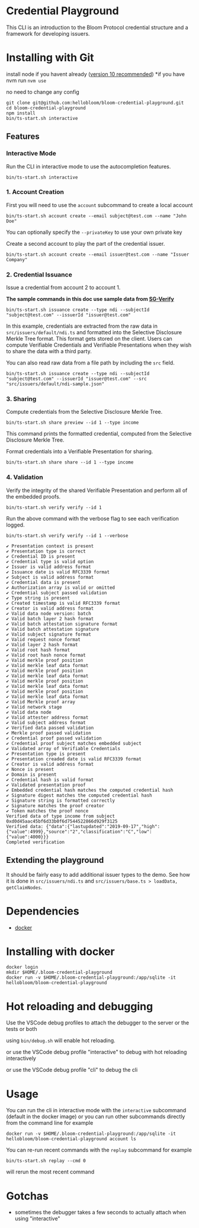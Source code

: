 # Credential Playground

This CLI is an introduction to the Bloom Protocol credential structure and a framework for developing issuers.

# Installing with Git

install node if you havent already ([version 10 recommended](https://nodejs.org/dist/v10.15.1/)) \*if you have nvm run `nvm use`

no need to change any config

```
git clone git@github.com:hellobloom/bloom-credential-playground.git
cd bloom-credential-playground
npm install
bin/ts-start.sh interactive
```

## Features

### Interactive Mode

Run the CLI in interactive mode to use the autocompletion features.

```
bin/ts-start.sh interactive
```

### 1. Account Creation

First you will need to use the `account` subcommand to create a local account

`bin/ts-start.sh account create --email subject@test.com --name "John Doe"`

You can optionally specify the `--privateKey` to use your own private key

Create a second account to play the part of the credential issuer.

`bin/ts-start.sh account create --email issuer@test.com --name "Issuer Company"`

### 2. Credential Issuance

Issue a credential from account 2 to account 1.

**The sample commands in this doc use sample data from [SG-Verify](<https://public.cloud.myinfo.gov.sg/sg-verify/sgverify-webhook-specs.html#section/Understanding-the-Data-Structure/Data-Items-(Top-Level)>)**

`bin/ts-start.sh issuance create --type ndi --subjectId "subject@test.com" --issuerId "issuer@test.com"`

In this example, credentials are extracted from the raw data in `src/issuers/default/ndi.ts` and formatted into the Selective Disclosure Merkle Tree format. This format gets stored on the client. Users can compute Verifiable Credentials and Verifiable Presentations when they wish to share the data with a third party.

You can also read raw data from a file path by including the `src` field.

`bin/ts-start.sh issuance create --type ndi --subjectId "subject@test.com" --issuerId "issuer@test.com" --src "src/issuers/default/ndi-sample.json"`

### 3. Sharing

Compute credentials from the Selective Disclosure Merkle Tree.

`bin/ts-start.sh share preview --id 1 --type income`

This command prints the formatted credential, computed from the Selective Disclosure Merkle Tree.

Format credentials into a Verifiable Presentation for sharing.

`bin/ts-start.sh share share --id 1 --type income`

### 4. Validation

Verify the integrity of the shared Verifiable Presentation and perform all of the embedded proofs.

`bin/ts-start.sh verify verify --id 1`

Run the above command with the verbose flag to see each verification logged.

`bin/ts-start.sh verify verify --id 1 --verbose`

```
✔ Presentation context is present
✔ Presentation type is correct
✔ Credential ID is present
✔ Credential type is valid option
✔ Issuer is valid address format
✔ Issuance date is valid RFC3339 format
✔ Subject is valid address format
✔ Credential data is present
✔ Authorization array is valid or omitted
✔ Credential subject passed validation
✔ Type string is present
✔ Created timestamp is valid RFC3339 format
✔ Creator is valid address format
✔ Valid data node version: batch
✔ Valid batch layer 2 hash format
✔ Valid batch attestation signature format
✔ Valid batch attestation signature
✔ Valid subject signature format
✔ Valid request nonce format
✔ Valid layer 2 hash format
✔ Valid root hash format
✔ Valid root hash nonce format
✔ Valid merkle proof position
✔ Valid merkle leaf data format
✔ Valid merkle proof position
✔ Valid merkle leaf data format
✔ Valid merkle proof position
✔ Valid merkle leaf data format
✔ Valid merkle proof position
✔ Valid merkle leaf data format
✔ Valid Merkle proof array
✔ Valid network stage
✔ Valid data node
✔ Valid attester address format
✔ Valid subject address format
✔ Verified data passed validation
✔ Merkle proof passed validation
✔ Credential proof passed validation
✔ Credential proof subject matches embedded subject
✔ Validated array of Verifiable Credentials
✔ Presentation type is present
✔ Presentation creaded date is valid RFC3339 format
✔ Creator is valid address format
✔ Nonce is present
✔ Domain is present
✔ Credential hash is valid format
✔ Validated presentation proof
✔ Embedded credential hash matches the computed credential hash
✔ Signature digest matches the computed credential hash
✔ Signature string is formatted correctly
✔ Signature matches the proof creator
✔ Token matches the proof nonce
Verified data of type income from subject 0xd0d45aac45bf6d33b0f6d7544522866d929f3125
Verified data: {"data":{"lastupdated":"2019-09-17","high":{"value":4999},"source":"2","classification":"C","low":{"value":4000}}}
Completed verification
```

## Extending the playground

It should be fairly easy to add additional issuer types to the demo. See how it is done in `src/issuers/ndi.ts` and `src/issuers/base.ts > loadData, getClaimNodes`.

# Dependencies

- [docker](https://docs.docker.com/install/)

# Installing with docker

```
docker login
mkdir $HOME/.bloom-credential-playground
docker run -v $HOME/.bloom-credential-playground:/app/sqlite -it hellobloom/bloom-credential-playground
```

# Hot reloading and debugging

Use the VSCode debug profiles to attach the debugger to the server or the tests or both

using `bin/debug.sh` will enable hot reloading.

or use the VSCode debug profile "interactive" to debug with hot reloading interactively

or use the VSCode debug profile "cli" to debug the cli

# Usage

You can run the cli in interactive mode with the `interactive` subcommand (default in the docker image) or you can run other subcommands directly from the command line for example

`docker run -v $HOME/.bloom-credential-playground:/app/sqlite -it hellobloom/bloom-credential-playground account ls`

You can re-run recent commands with the `replay` subcommand for example

`bin/ts-start.sh replay --cmd 0`

will rerun the most recent command

# Gotchas

- sometimes the debugger takes a few seconds to actually attach when using "interactive"
